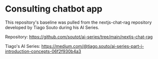 # Consulting chatbot app
This repository's baseline was pulled from the nextjs-chat-rag repository developed by Tiago Souto during his AI Series.

Repository: https://github.com/soutot/ai-series/tree/main/nextjs-chat-rag

Tiago's AI Series: https://medium.com/@tiago.souto/ai-series-part-i-introduction-concepts-06f2f930b4a3